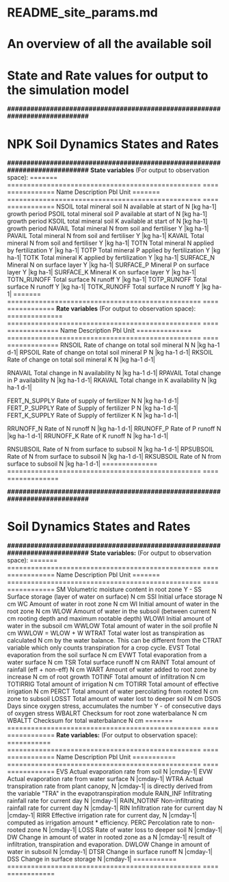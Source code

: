 # README_site_params.md
# An overview of all the available soil 
# State and Rate values for output to the simulation model


**############################################################################**
# NPK Soil Dynamics States and Rates
**############################################################################**
**State variables** (For output to observation space):
=======  ================================================= ==== ============
 Name     Description                                      Pbl      Unit
=======  ================================================= ==== ============
NSOIL    total mineral soil N available at start of         N    [kg ha-1]
        growth period
PSOIL    total mineral soil P available at start of         N    [kg ha-1]
        growth period
KSOIL    total mineral soil K available at start of         N    [kg ha-1]
        growth period
NAVAIL   Total mineral N from soil and fertiliser           Y    |kg ha-1|
PAVAIL   Total mineral N from soil and fertiliser           Y    |kg ha-1|
KAVAIL   Total mineral N from soil and fertiliser           Y    |kg ha-1|
TOTN     Total mineral N applied by fertilization           Y    |kg ha-1|
TOTP     Total mineral P applied by fertilization           Y    |kg ha-1|
TOTK     Total mineral K applied by fertilization           Y    |kg ha-1|
SURFACE_N    Mineral N on surface layer                     Y    |kg ha-1|
SURFACE_P    Mineral P on surface layer                     Y    |kg ha-1|
SURFACE_K    Mineral K on surface layer                     Y    |kg ha-1|
TOTN_RUNOFF  Total surface N runoff                         Y    |kg ha-1|
TOTP_RUNOFF  Total surface N runoff                         Y    |kg ha-1|
TOTK_RUNOFF  Total surface N runoff                         Y    |kg ha-1|
=======  ================================================= ==== ============
**Rate variables** (For output to observation space):
==============  ================================================= ==== =============
 Name            Description                                       Pbl      Unit
==============  ================================================= ==== =============
RNSOIL           Rate of change on total soil mineral N            N   |kg ha-1 d-1|
RPSOIL           Rate of change on total soil mineral P            N   |kg ha-1 d-1|
RKSOIL           Rate of change on total soil mineral K            N   |kg ha-1 d-1|

RNAVAIL          Total change in N availability                    N   |kg ha-1 d-1|
RPAVAIL          Total change in P availability                    N   |kg ha-1 d-1|
RKAVAIL          Total change in K availability                    N   |kg ha-1 d-1|

FERT_N_SUPPLY    Rate of supply of fertilizer N                    N   |kg ha-1 d-1|            
FERT_P_SUPPLY    Rate of Supply of fertilizer P                    N   |kg ha-1 d-1|
FERT_K_SUPPLY    Rate of Supply of fertilizer K                    N   |kg ha-1 d-1|

RRUNOFF_N        Rate of N runoff                                  N   |kg ha-1 d-1|
RRUNOFF_P        Rate of P runoff                                  N   |kg ha-1 d-1|
RRUNOFF_K        Rate of K runoff                                  N   |kg ha-1 d-1|

RNSUBSOIL        Rate of N from surface to subsoil                 N   |kg ha-1 d-1|
RPSUBSOIL        Rate of N from surface to subsoil                 N   |kg ha-1 d-1|
RKSUBSOIL        Rate of N from surface to subsoil                 N   |kg ha-1 d-1|
==============  ================================================= ==== =============

**############################################################################**
# Soil Dynamics States and Rates
**############################################################################**
**State variables:** (For output to observation space):
=======  ================================================= ==== ============
 Name     Description                                      Pbl      Unit
=======  ================================================= ==== ============
SM        Volumetric moisture content in root zone          Y    -
SS        Surface storage (layer of water on surface)       N    cm
SSI       Initial urface storage                            N    cm
WC        Amount of water in root zone                      N    cm
WI        Initial amount of water in the root zone          N    cm
WLOW      Amount of water in the subsoil (between current   N    cm
            rooting depth and maximum rootable depth)
WLOWI     Initial amount of water in the subsoil                 cm
WWLOW     Total amount of water in the  soil profile        N    cm
            WWLOW = WLOW + W
WTRAT     Total water lost as transpiration as calculated   N    cm
            by the water balance. This can be different 
            from the CTRAT variable which only counts
            transpiration for a crop cycle.
EVST      Total evaporation from the soil surface           N    cm
EVWT      Total evaporation from a water surface            N    cm
TSR       Total surface runoff                              N    cm
RAINT     Total amount of rainfall (eff + non-eff)          N    cm
WART      Amount of water added to root zone by increase    N    cm
            of root growth
TOTINF    Total amount of infiltration                      N    cm
TOTIRRIG  Total amount of irrigation                        N    cm
TOTIRR    Total amount of effective irrigation              N    cm
PERCT     Total amount of water percolating from rooted     N    cm
            zone to subsoil
LOSST     Total amount of water lost to deeper soil         N    cm
DSOS      Days since oxygen stress, accumulates the number  Y     -
            of consecutive days of oxygen stress
WBALRT    Checksum for root zone waterbalance               N    cm
WBALTT    Checksum for total waterbalance                   N    cm
=======  ================================================= ==== ============
**Rate variables:** (For output to observation space):
=========== ================================================= ==== ============
 Name        Description                                      Pbl      Unit
=========== ================================================= ==== ============
EVS         Actual evaporation rate from soil                  N    |cmday-1|
EVW         Actual evaporation rate from water surface         N    |cmday-1|
WTRA        Actual transpiration rate from plant canopy,       N    |cmday-1|
            is directly derived from the variable "TRA" in
            the evapotranspiration module
RAIN_INF    Infiltrating rainfall rate for current day         N    |cmday-1|
RAIN_NOTINF Non-infiltrating rainfall rate for current day     N    |cmday-1|
RIN         Infiltration rate for current day                  N    |cmday-1|
RIRR        Effective irrigation rate for current day,         N    |cmday-1|
            computed as irrigation amount * efficiency.
PERC        Percolation rate to non-rooted zone                N    |cmday-1|
LOSS        Rate of water loss to deeper soil                  N    |cmday-1|
DW          Change in amount of water in rooted zone as a      N    |cmday-1|
            result of infiltration, transpiration and
            evaporation.
DWLOW       Change in amount of water in subsoil               N    |cmday-1|
DTSR        Change in surface runoff                           N    |cmday-1|
DSS         Change in surface storage                          N    |cmday-1|
=========== ================================================= ==== ============
